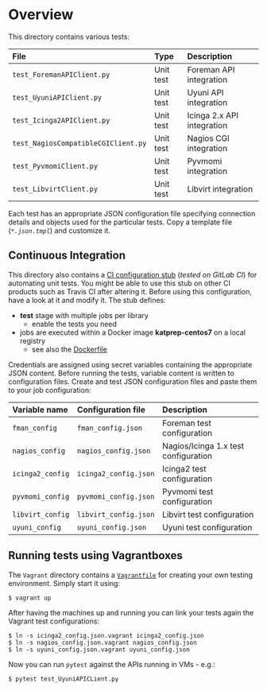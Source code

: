 # Overview

This directory contains various tests:

| File          | Type | Description |
|:------------- |:---- |:----------- |
| `test_ForemanAPIClient.py` | Unit test | Foreman API integration |
| `test_UyuniAPIClient.py` | Unit test | Uyuni API integration |
| `test_Icinga2APIClient.py` | Unit test | Icinga 2.x API integration |
| `test_NagiosCompatibleCGIClient.py` | Unit test | Nagios CGI integration |
| `test_PyvmomiClient.py` | Unit test | Pyvmomi integration |
| `test_LibvirtClient.py` | Unit test | Libvirt integration |

Each test has an appropriate JSON configuration file specifying connection details and objects used for the particular tests. Copy a template file (*`*.json.tmpl`*) and customize it.

## Continuous Integration

This directory also contains a [CI configuration stub](.gitlab-ci.yml) (*tested on GitLab CI*) for automating unit tests. You might be able to use this stub on other CI products such as Travis CI after altering it. Before using this configuration, have a look at it and modify it. The stub defines:

- **test** stage with multiple jobs per library
  - enable the tests you need
- jobs are executed within a Docker image **katprep-centos7** on a local registry
  - see also the [Dockerfile](tmpl-katprep-centos7/Dockerfile)

Credentials are assigned using secret variables containing the appropriate JSON content. Before running the tests, variable content is written to configuration files. Create and test JSON configuration files and paste them to your job configuration:

| Variable name | Configuration file | Description |
|:------------- |:------------------ |:----------- |
| `fman_config` | `fman_config.json` | Foreman test configuration |
| `nagios_config` | `nagios_config.json` | Nagios/Icinga 1.x test configuration |
| `icinga2_config` | `icinga2_config.json` | Icinga2 test configuration |
| `pyvmomi_config` | `pyvmomi_config.json` | Pyvmomi test configuration |
| `libvirt_config` | `libvirt_config.json` | Libvirt test configuration |
| `uyuni_config` | `uyuni_config.json` | Uyuni test configuration |

## Running tests using Vagrantboxes

The `Vagrant` directory contains a [`Vagrantfile`](Vagrant/Vagrantfile) for creating your own testing environment. Simply start it using:

```shell
$ vagrant up
```

After having the machines up and running you can link your tests again the Vagrant test configurations:

```shell
$ ln -s icinga2_config.json.vagrant icinga2_config.json
$ ln -s nagios_config.json.vagrant nagios_config.json
$ ln -s uyuni_config.json.vagrant uyuni_config.json
```

Now you can run `pytest` against the APIs running in VMs - e.g.:

```shell
$ pytest test_UyuniAPICLient.py
```
